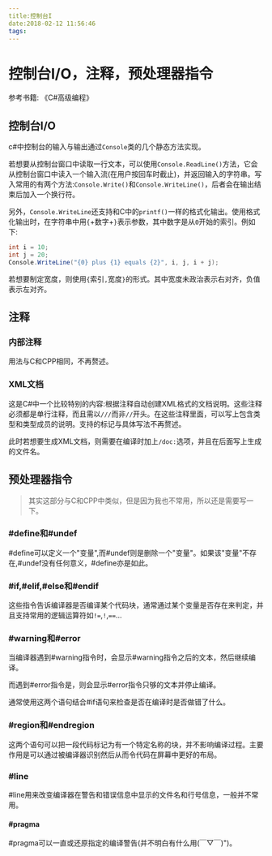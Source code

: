 ```yaml
---
title:控制台I
date:2018-02-12 11:56:46
tags:
---
```


# 控制台I/O，注释，预处理器指令

<!--more-->

参考书籍: 《C#高级编程》

## 控制台I/O

c#中控制台的输入与输出通过`Console`类的几个静态方法实现。

若想要从控制台窗口中读取一行文本，可以使用`Console.ReadLine()`方法，它会从控制台窗口中读入一个输入流(在用户按回车时截止)，并返回输入的字符串。写入常用的有两个方法:`Console.Write()`和`Console.WriteLine()`，后者会在输出结束后加入一个换行符。

另外，`Console.WriteLine`还支持和C中的`printf()`一样的格式化输出。使用格式化输出时，在字符串中用`{`+数字+`}`表示参数，其中数字是从`0`开始的索引。例如下:
```CS
int i = 10;
int j = 20;
Console.WriteLine("{0} plus {1} equals {2}", i, j, i + j);
```
若想要制定宽度，则使用`{`索引`,`宽度`}`的形式。其中宽度未政治表示右对齐，负值表示左对齐。

## 注释
### 内部注释

用法与C和CPP相同，不再赘述。

### XML文档

这是C#中一个比较特别的内容:根据注释自动创建XML格式的文档说明。这些注释必须都是单行注释，而且需以`///`而非`//`开头。在这些注释里面，可以写上包含类型和类型成员的说明。支持的标记与具体写法不再赘述。

此时若想要生成XML文档，则需要在编译时加上`/doc:`选项，并且在后面写上生成的文件名。

## 预处理器指令

> 其实这部分与C和CPP中类似，但是因为我也不常用，所以还是需要写一下。

### #define和#undef
#define可以定义一个"变量",而#undef则是删除一个"变量"。如果该"变量"不存在,#undef没有任何意义，#define亦是如此。

### #if,#elif,#else和#endif

这些指令告诉编译器是否编译某个代码块，通常通过某个变量是否存在来判定，并且支持常用的逻辑运算符如`!=`,`!`,`==`...

### #warning和#error

当编译器遇到#warning指令时，会显示#warning指令之后的文本，然后继续编译。

而遇到#error指令是，则会显示#error指令只够的文本并停止编译。

通常使用这两个语句结合#if语句来检查是否在编译时是否做错了什么。

### #region和#endregion

这两个语句可以把一段代码标记为有一个特定名称的块，并不影响编译过程。主要作用是可以通过被编译器识别然后从而令代码在屏幕中更好的布局。

### #line

#line用来改变编译器在警告和错误信息中显示的文件名和行号信息，一般并不常用。

#### #pragma

#pragma可以一直或还原指定的编译警告(并不明白有什么用(￣▽￣)")。